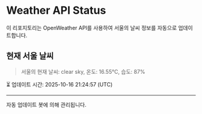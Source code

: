 
# Weather API Status

이 리포지토리는 OpenWeather API를 사용하여 서울의 날씨 정보를 자동으로 업데이트합니다.

## 현재 서울 날씨
> 서울의 현재 날씨: clear sky, 온도: 16.55°C, 습도: 87%

⏳ 업데이트 시간: 2025-10-16 21:24:57 (UTC)

---
자동 업데이트 봇에 의해 관리됩니다.

